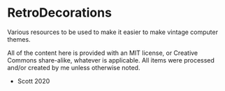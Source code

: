 # RetroDecorations

Various resources to be used to make it easier to make vintage computer themes.


All of the content here is provided with an MIT license, or Creative
Commons share-alike, whatever is applicable.  All items were processed
and/or created by me unless otherwise noted.

- Scott 2020
